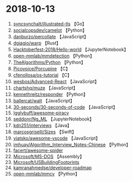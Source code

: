 # 2018-10-13

1. [syncsynchalt/illustrated-tls](https://github.com/syncsynchalt/illustrated-tls) 【Go】
2. [socialcopsdev/camelot](https://github.com/socialcopsdev/camelot) 【Python】
3. [danburzo/percollate](https://github.com/danburzo/percollate) 【JavaScript】
4. [dgiagio/warp](https://github.com/dgiagio/warp) 【Rust】
5. [Hacktoberfest-2018/Hello-world](https://github.com/Hacktoberfest-2018/Hello-world) 【JupyterNotebook】
6. [open-mmlab/mmdetection](https://github.com/open-mmlab/mmdetection) 【Python】
7. [TheAlgorithms/Python](https://github.com/TheAlgorithms/Python) 【Python】
8. [Picovoice/Porcupine](https://github.com/Picovoice/Porcupine) 【C】
9. [cfenollosa/os-tutorial](https://github.com/cfenollosa/os-tutorial) 【C】
10. [wesbos/Advanced-React](https://github.com/wesbos/Advanced-React) 【JavaScript】
11. [chartshq/muze](https://github.com/chartshq/muze) 【JavaScript】
12. [kennethreitz/responder](https://github.com/kennethreitz/responder) 【Python】
13. [ballercat/walt](https://github.com/ballercat/walt) 【JavaScript】
14. [30-seconds/30-seconds-of-code](https://github.com/30-seconds/30-seconds-of-code) 【JavaScript】
15. [Igglybuff/awesome-piracy](https://github.com/Igglybuff/awesome-piracy) 
16. [seddonr/Ng_ML](https://github.com/seddonr/Ng_ML) 【JupyterNotebook】
17. [kdn251/interviews](https://github.com/kdn251/interviews) 【Java】
18. [marcosgriselli/Sizes](https://github.com/marcosgriselli/Sizes) 【Swift】
19. [viatsko/awesome-vscode](https://github.com/viatsko/awesome-vscode) 【JavaScript】
20. [imhuay/Algorithm_Interview_Notes-Chinese](https://github.com/imhuay/Algorithm_Interview_Notes-Chinese) 【Python】
21. [facert/awesome-spider](https://github.com/facert/awesome-spider) 
22. [Microsoft/MS-DOS](https://github.com/Microsoft/MS-DOS) 【Assembly】
23. [Microsoft/USBuildingFootprints](https://github.com/Microsoft/USBuildingFootprints) 
24. [kamranahmedse/developer-roadmap](https://github.com/kamranahmedse/developer-roadmap) 
25. [open-mmlab/mmcv](https://github.com/open-mmlab/mmcv) 【Python】

